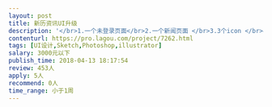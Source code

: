 ```yaml
---                
layout: post       
title: 新历资讯UI升级           
description: '</br>1.一个未登录页面</br>2.一个新闻页面 </br>3.3个icon </br>4.5个展示picture</br>5.一个gif</br>6.一张背景图片</br>'     
contenturl: https://pro.lagou.com/project/7262.html      
tags: [UI设计,Sketch,Photoshop,illustrator]            
salary: 3000元以下          
publish_time: 2018-04-13 18:17:54         
review: 453人                   
apply: 5人                   
recommend: 0人                   
time_range: 小于1周              
---                 
```

